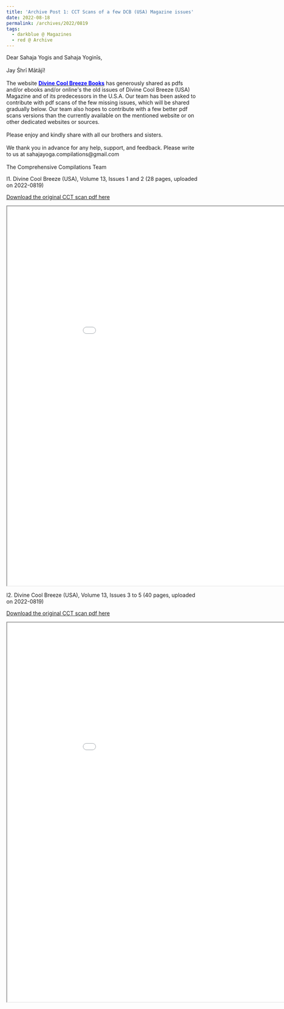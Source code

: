 ```yaml
---
title: 'Archive Post 1: CCT Scans of a few DCB (USA) Magazine issues'
date: 2022-08-18
permalink: /archives/2022/0819
tags:
  - darkblue @ Magazines
  - red @ Archive
---
```


<p>
Dear Sahaja Yogis and Sahaja Yoginīs,<br>
<br>
Jay Śhrī Mātājī!<br>
<br>
The website <a href="https://www.divinecoolbreeze.com/collection/magazines"> <font color="blue"><b>Divine Cool Breeze Books</b></font></a> has generously shared as pdfs and/or ebooks and/or online's the old issues of Divine Cool Breeze (USA) Magazine and of its predecessors in the U.S.A. Our team has been asked to contribute with pdf scans of the few missing issues, which will be shared gradually below. Our team also hopes to contribute with a few better pdf scans versions than the currently available on the mentioned website or on other dedicated websites or sources.<br>
<br>
Please enjoy and kindly share with all our brothers and sisters.<br>
<br>
We thank you in advance for any help, support, and feedback. Please write to us at sahajayoga.compilations@gmail.com<br>
<br>
The Comprehensive Compilations Team<br>
</p>


I1. Divine Cool Breeze (USA), Volume 13, Issues 1 and 2 (28 pages, uploaded on 2022-0819)

[Download the original CCT scan pdf here](https://bit.ly/3pu4xwO)

<iframe src="/pdf/?usedownload=true#/files/DCB_13-1-2-compressed_CCT_Scans_Collection.pdf" width="1000px" height="1000px"></iframe>

<br>

I2. Divine Cool Breeze (USA), Volume 13, Issues 3 to 5 (40 pages, uploaded on 2022-0819)

[Download the original CCT scan pdf here](https://bit.ly/3Civprf)

<iframe src="/pdf/?usedownload=true#/files/DCB_13-3-5-compressed_CCT_Scans_Collection.pdf" width="1000px" height="1000px"></iframe>